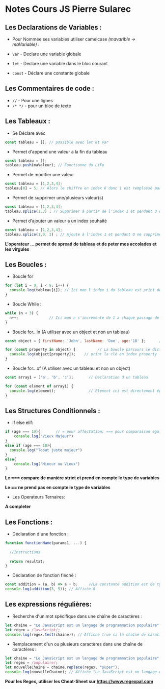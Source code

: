 # Notes Cours JS Pierre Sularec

## Les Declarations de Variables : 

- Pour Nommée ses variables utiliser camelcase *(mavarible -> maVariable)* : 

- `var` - Declare une variable globale
- `let` - Declare une variable dans le bloc courant
- `const` - Déclare une constante globale

## Les Commentaires de code : 

- `//` -  Pour une lignes
-  `/* */` - pour un bloc de texte

## Les Tableaux :  

- Se Déclare avec 
``` js
const tableau = []; // possible avec let et var
```
- Permet d'append une valeur a la fin du tableau
``` js
const tableau = [];
tableau.push(maValeur); // Fonctionne du LiFo
```
- Permet de modifier une valeur
``` js
const tableau = [1,2,3,4];
tableau[0] = 5; // Alors le chiffre en index 0 donc 1 est remplassé par 5 
```
- Permet de supprimer une/plusieurs valeur(s)
``` js
const tableau = [1,2,3,4];
tableau.splice(1,3) ; // Supprimer à partir de l'index 1 et pendant 3 donc tableau = [1]
```
- Permet d'ajouter un valeur a un index souhaité
``` js
const tableau = [1,2,3,4];
tableau.splice(1,0, 3) ; // Ajoute à l'index 1 et pendant 0 ne supprime rien donc tableau = [1,1,2,3,4]
```
**L'operateur ... permet de spread de tableau et de peter mes accolades et les virgules**

## Les Boucles : 
- Boucle for
``` js
for (let i = 0; i < 9; i++) {
  console.log(tableau[i]); // Ici mon l'index i du tableau est print de l'index 1 à 9
}
```
- Boucle While : 
``` js
while (n < 3) {
  n++;              // Ici mon n s'incremente de 1 a chaque passage de la boucle, la boucle s'arrete quans n = 3
}
```

- Boucle for...in (A utiliser avec un object et non un tableau)
``` js
const object = { firstName: 'John', lastName: 'Doe', age:'18' };      //Déclaration d'un dictionnaire

for (const property in object) {          // La boucle parcours le dict
  console.log(object[property]);    // print la clé en index property
}

```

- Boucle for...of    (A utiliser avec un tableau et non un object)
``` js
const array1 = ['a', 'b', 'c'];       // Déclaration d'un tableau

for (const element of array1) {
  console.log(element);               // Element ici est directement égale a l'index du tableau correspondant (Ex: index 0 = a)
}

```


 ## Les Structures Conditionnels : 

- if else elif:
``` js
if (age === 19){       // = pour affectation; === pour comparaison egale ; !== pour comparaison inégale 
    console.log("Vieux Majeur")
}
else if (age === 18){
  console.log("Toout juste majeur")
}
else{
    console.log("Mineur ou Vieux")
}
```
**Le === compare de manière strict et prend en compte le type de variables**

**Le == ne prend pas en compte le type de variables**

- Les Operateurs Ternaires:

**A completer**


## Les Fonctions :  

- Déclaration d'une fonction : 
``` js
function functionName(params1, ...) {
  
  //Instructions
  
  return resultat;
}
```
- Déclaration de fonction fléché : 
``` js
const addition = (a, b) => a + b;     //La constante addition est de type fonction 
console.log(addition(3, 5)); // Affiche 8
```

## Les expressions régulières:

- Recherche d'un mot spécifique dans une chaîne de caractères :

``` js
let chaine = "Le JavaScript est un langage de programmation populaire";
let regex = /JavaScript/;
console.log(regex.test(chaine)); // Affiche true si la chaîne de caractères `chaine` contient la regex.
```
- Remplacement d'un ou plusieurs caractères dans une chaîne de caractères :

```js
let chaine = "Le JavaScript est un langage de programmation populaire";
let regex = /populaire/;
let nouvelleChaine = chaine.replace(regex, "super");
console.log(nouvelleChaine); // Affiche "Le JavaScript est un langage de programmation super"
```

**Pour les Regex, utiliser les Cheat-Sheet sur https://www.regexpal.com**